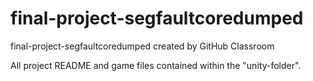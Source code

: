 # final-project-segfaultcoredumped
final-project-segfaultcoredumped created by GitHub Classroom

All project README and game files contained within the "unity-folder".
